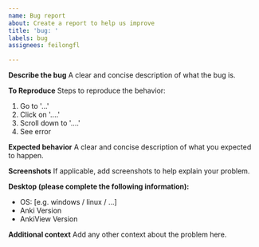 ```yaml
---
name: Bug report
about: Create a report to help us improve
title: 'bug: '
labels: bug
assignees: feilongfl

---
```


**Describe the bug**
A clear and concise description of what the bug is.

**To Reproduce**
Steps to reproduce the behavior:
1. Go to '...'
2. Click on '....'
3. Scroll down to '....'
4. See error

**Expected behavior**
A clear and concise description of what you expected to happen.

**Screenshots**
If applicable, add screenshots to help explain your problem.

**Desktop (please complete the following information):**
 - OS: [e.g. windows / linux / ...]
 - Anki Version
 - AnkiView Version

**Additional context**
Add any other context about the problem here.
